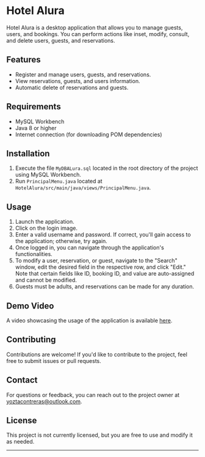 # Hotel Alura

Hotel Alura is a desktop application that allows you to manage guests, users, and bookings. 
You can perform actions like inset, modify, consult, and delete users, guests, and reservations.

## Features

- Register and manage users, guests, and reservations.
- View reservations, guests, and users information.
- Automatic delete of reservations and guests.

## Requirements

- MySQL Workbench
- Java 8 or higher
- Internet connection (for downloading POM dependencies)

## Installation

1. Execute the file `MyDBALura.sql` located in the root directory of the project using MySQL Workbench.
2. Run `PrincipalMenu.java` located at `HotelAlura/src/main/java/views/PrincipalMenu.java`.

## Usage

1. Launch the application.
2. Click on the login image.
3. Enter a valid username and password. If correct, you'll gain access to the application; otherwise, try again.
4. Once logged in, you can navigate through the application's functionalities.
5. To modify a user, reservation, or guest, navigate to the "Search" window, edit the desired field in the respective row, and click "Edit." Note that certain fields like ID, booking ID, and value are auto-assigned and cannot be modified.
6. Guests must be adults, and reservations can be made for any duration.

## Demo Video

A video showcasing the usage of the application is available [here](src/main/resources/usage/).

## Contributing

Contributions are welcome! If you'd like to contribute to the project, feel free to submit issues or pull requests.

## Contact

For questions or feedback, you can reach out to the project owner at yoztacontreras@outlook.com.

## License

This project is not currently licensed, but you are free to use and modify it as needed.

---
